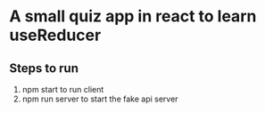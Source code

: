 # A small quiz app in react to learn useReducer

## Steps to run
1. npm start to run client
2. npm run server to start the fake api server
